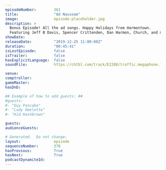 ```yaml
---
episodeNumber:        361
title:                "Ad Nauseam"
image:                episode-placeholder.jpg
description: >
  Bonus Episode! All the ad songs. Happy Holidays from Harmontown.
  Featuring Jeff B Davis, Spencer Crittenden, Dan Harmon, Church, and music by unsung hero Brendan Lynch-Salamon.
showDate:             
releaseDate:          "2019-12-25 11:00:00Z"
duration:             "00:45:41"
isLostEpisode:        false
isTrailer:            false
hasExplicitLanguage:  false
soundFile:            https://chtbl.com/track/E2288/traffic.megaphone.fm/STA8409497200.mp3?updated=1613577170

venue:                
comptroller:          
gameMaster:           
hasDnD:               

## Example of how to add guests: ##
#guests:
#- "Guy Pancake"
#- "Lady Omelette"
#- "Kid Hashbrown"

guests:
audienceGuests:

# Generated.  Do not change:
layout:               episode
sequenceNumber:       378
hasPrevious:          True
hasNext:              True
podcastDynamiteId:    
---
```


<!-- The episode description will be rendered here -->
<!-- Add your content below here -->

